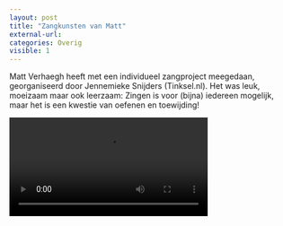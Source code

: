 ```yaml
---
layout: post
title: "Zangkunsten van Matt"
external-url:
categories: Overig
visible: 1
---
```


Matt Verhaegh heeft met een individueel zangproject meegedaan, georganiseerd door Jennemieke Snijders (Tinksel.nl).
Het was leuk, moeizaam maar ook leerzaam: Zingen is voor (bijna) iedereen mogelijk, maar het is een kwestie van oefenen en toewijding!

<p class="aligncenter">
<video width="70%" preload='metadata' controls >
<source src="/assets/overig/zang_matt_vp9.webm" type="video/webm; codecs=vp9.0,opus"/>
</video>
</p>
